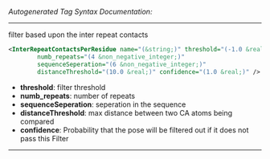 <!-- THIS IS AN AUTOGENERATED FILE: Don't edit it directly, instead change the schema definition in the code itself. -->

_Autogenerated Tag Syntax Documentation:_

---
filter based upon the inter repeat contacts

```xml
<InterRepeatContactsPerResidue name="(&string;)" threshold="(-1.0 &real;)"
        numb_repeats="(4 &non_negative_integer;)"
        sequenceSeperation="(6 &non_negative_integer;)"
        distanceThreshold="(10.0 &real;)" confidence="(1.0 &real;)" />
```

-   **threshold**: filter threshold
-   **numb_repeats**: number of repeats
-   **sequenceSeperation**: seperation in the sequence
-   **distanceThreshold**: max distance between two CA atoms being compared
-   **confidence**: Probability that the pose will be filtered out if it does not pass this Filter

---
